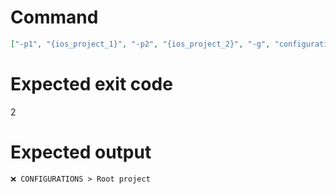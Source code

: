 # Command
```json
["-p1", "{ios_project_1}", "-p2", "{ios_project_2}", "-g", "configurations"]
```

# Expected exit code
2

# Expected output
```
❌ CONFIGURATIONS > Root project


```
